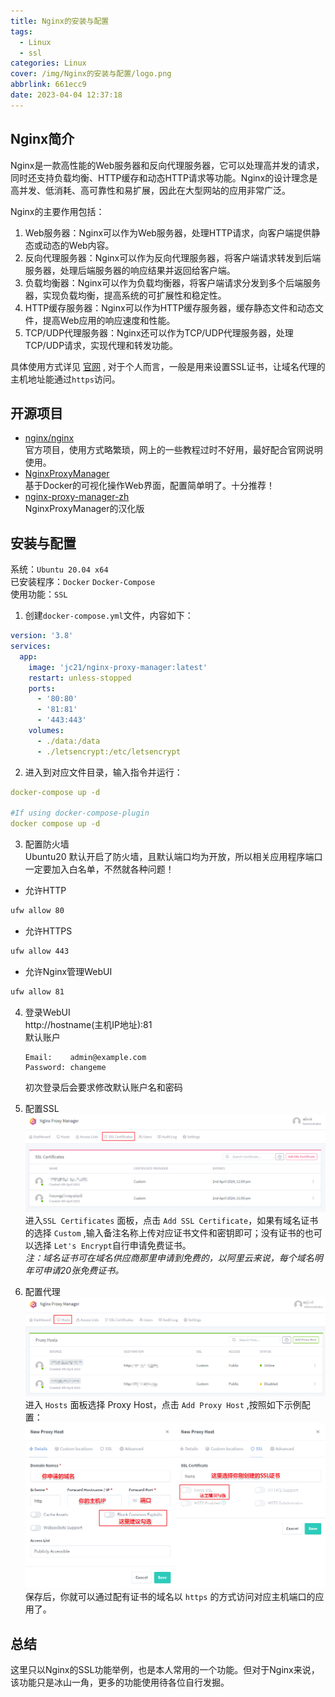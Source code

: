 ```yaml
---
title: Nginx的安装与配置
tags:
  - Linux
  - ssl
categories: Linux
cover: /img/Nginx的安装与配置/logo.png
abbrlink: 661ecc9
date: 2023-04-04 12:37:18
---
```


## Nginx简介
Nginx是一款高性能的Web服务器和反向代理服务器，它可以处理高并发的请求，同时还支持负载均衡、HTTP缓存和动态HTTP请求等功能。Nginx的设计理念是高并发、低消耗、高可靠性和易扩展，因此在大型网站的应用非常广泛。

Nginx的主要作用包括：
1. Web服务器：Nginx可以作为Web服务器，处理HTTP请求，向客户端提供静态或动态的Web内容。
2. 反向代理服务器：Nginx可以作为反向代理服务器，将客户端请求转发到后端服务器，处理后端服务器的响应结果并返回给客户端。
3. 负载均衡器：Nginx可以作为负载均衡器，将客户端请求分发到多个后端服务器，实现负载均衡，提高系统的可扩展性和稳定性。
4. HTTP缓存服务器：Nginx可以作为HTTP缓存服务器，缓存静态文件和动态文件，提高Web应用的响应速度和性能。
5. TCP/UDP代理服务器：Nginx还可以作为TCP/UDP代理服务器，处理TCP/UDP请求，实现代理和转发功能。  

具体使用方式详见 [官网](http://nginx.org/en/) , 对于个人而言，一般是用来设置SSL证书，让域名代理的主机地址能通过`https`访问。

## 开源项目
- [nginx/nginx](https://github.com/nginx/nginx)  
官方项目，使用方式略繁琐，网上的一些教程过时不好用，最好配合官网说明使用。  
- [NginxProxyManager](https://github.com/NginxProxyManager/nginx-proxy-manager)  
基于Docker的可视化操作Web界面，配置简单明了。十分推荐！  
- [nginx-proxy-manager-zh](chishin/nginx-proxy-manager-zh)  
NginxProxyManager的汉化版

## 安装与配置
系统：`Ubuntu 20.04 x64`  
已安装程序：`Docker` `Docker-Compose`   
使用功能：`SSL` 
1. 创建`docker-compose.yml`文件，内容如下：  
```yml
version: '3.8'
services:
  app:
    image: 'jc21/nginx-proxy-manager:latest'
    restart: unless-stopped
    ports:
      - '80:80'
      - '81:81'
      - '443:443'
    volumes:
      - ./data:/data
      - ./letsencrypt:/etc/letsencrypt

``` 


2. 进入到对应文件目录，输入指令并运行：
```yml
docker-compose up -d

#If using docker-compose-plugin
docker compose up -d
```

3. 配置防火墙  
Ubuntu20 默认开启了防火墙，且默认端口均为开放，所以相关应用程序端口一定要加入白名单，不然就各种问题！
- 允许HTTP
```bash
ufw allow 80
```
- 允许HTTPS
```bash
ufw allow 443
```
- 允许Nginx管理WebUI
```bash
ufw allow 81
```
4. 登录WebUI  
http://hostname(主机IP地址):81  
默认账户 
    ```
    Email:    admin@example.com
    Password: changeme
    ```  
   初次登录后会要求修改默认账户名和密码

5. 配置SSL
![Alt text](../img/Nginx%E7%9A%84%E5%AE%89%E8%A3%85%E4%B8%8E%E9%85%8D%E7%BD%AE/ssl.png)  
进入`SSL Certificates` 面板，点击 `Add SSL Certificate`，如果有域名证书的选择 `Custom` ,输入备注名称上传对应证书文件和密钥即可；没有证书的也可以选择 `Let's Encrypt`自行申请免费证书。  
*注：域名证书可在域名供应商那里申请到免费的，以阿里云来说，每个域名明年可申请20张免费证书。* 

6. 配置代理
![Alt text](../img/Nginx%E7%9A%84%E5%AE%89%E8%A3%85%E4%B8%8E%E9%85%8D%E7%BD%AE/hosts.png)  
进入 `Hosts` 面板选择 Proxy Host，点击 `Add Proxy Host` ,按照如下示例配置： 
 ![Alt text](../img/Nginx%E7%9A%84%E5%AE%89%E8%A3%85%E4%B8%8E%E9%85%8D%E7%BD%AE/ssl03.png)
保存后，你就可以通过配有证书的域名以 `https` 的方式访问对应主机端口的应用了。  

## 总结  
这里只以Nginx的SSL功能举例，也是本人常用的一个功能。但对于Nginx来说，该功能只是冰山一角，更多的功能使用待各位自行发掘。
